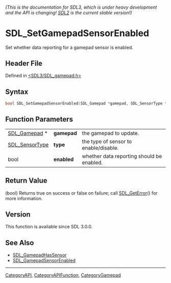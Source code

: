 ###### (This is the documentation for SDL3, which is under heavy development and the API is changing! [SDL2](https://wiki.libsdl.org/SDL2/) is the current stable version!)
# SDL_SetGamepadSensorEnabled

Set whether data reporting for a gamepad sensor is enabled.

## Header File

Defined in [<SDL3/SDL_gamepad.h>](https://github.com/libsdl-org/SDL/blob/main/include/SDL3/SDL_gamepad.h)

## Syntax

```c
bool SDL_SetGamepadSensorEnabled(SDL_Gamepad *gamepad, SDL_SensorType type, bool enabled);
```

## Function Parameters

|                                  |             |                                           |
| -------------------------------- | ----------- | ----------------------------------------- |
| [SDL_Gamepad](SDL_Gamepad) *     | **gamepad** | the gamepad to update.                    |
| [SDL_SensorType](SDL_SensorType) | **type**    | the type of sensor to enable/disable.     |
| bool                             | **enabled** | whether data reporting should be enabled. |

## Return Value

(bool) Returns true on success or false on failure; call
[SDL_GetError](SDL_GetError)() for more information.

## Version

This function is available since SDL 3.0.0.

## See Also

- [SDL_GamepadHasSensor](SDL_GamepadHasSensor)
- [SDL_GamepadSensorEnabled](SDL_GamepadSensorEnabled)

----
[CategoryAPI](CategoryAPI), [CategoryAPIFunction](CategoryAPIFunction), [CategoryGamepad](CategoryGamepad)

